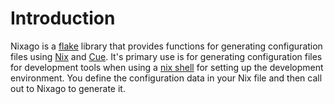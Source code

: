 # Introduction

Nixago is a [flake][1] library that provides functions for generating
configuration files using [Nix][2] and [Cue][3]. It's primary use is for
generating configuration files for development tools when using a [nix shell][4]
for setting up the development environment. You define the configuration data in
your Nix file and then call out to Nixago to generate it.

[1]: https://nixos.wiki/wiki/Flakes
[2]: https://nixos.org/
[3]: https://cuelang.org/
[4]: https://nixos.org/manual/nix/stable/command-ref/nix-shell.html

